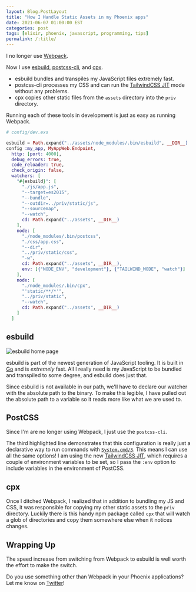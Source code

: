 ```yaml
---
layout: Blog.PostLayout
title: "How I Handle Static Assets in my Phoenix apps"
date: 2021-06-07 01:00:00 EST
categories: post
tags: [elixir, phoenix, javascript, programming, tips]
permalink: /:title/
---
```


I no longer use [Webpack](https://webpack.js.org/).

Now I use [esbuild](https://esbuild.github.io/), [postcss-cli](https://github.com/postcss/postcss-cli), and [cpx](https://github.com/mysticatea/cpx).

- esbuild bundles and transpiles my JavaScript files extremely fast.
- postcss-cli processes my CSS and can run the [TailwindCSS JIT](https://tailwindcss.com/docs/just-in-time-mode) mode without any problems.
- cpx copies other static files from the `assets` directory into the `priv` directory.

Running each of these tools in development is just as easy as running Webpack.

```elixir
# config/dev.exs

esbuild = Path.expand("../assets/node_modules/.bin/esbuild", __DIR__)
config :my_app, MyAppWeb.Endpoint,
  http: [port: 4000],
  debug_errors: true,
  code_reloader: true,
  check_origin: false,
  watchers: [
    "#{esbuild}": [
      "./js/app.js",
      "--target=es2015",
      "--bundle",
      "--outdir=../priv/static/js",
      "--sourcemap",
      "--watch",
      cd: Path.expand("../assets", __DIR__)
    ],
    node: [
      "./node_modules/.bin/postcss",
      "./css/app.css",
      "--dir",
      "../priv/static/css",
      "-w",
      cd: Path.expand("../assets", __DIR__),
      env: [{"NODE_ENV", "development"}, {"TAILWIND_MODE", "watch"}]
    ],
    node: [
      "./node_modules/.bin/cpx",
      "'static/**/*'",
      "../priv/static",
      "--watch",
      cd: Path.expand("../assets", __DIR__)
    ]
  ]
```


## esbuild

![esbuild home page](https://res.cloudinary.com/mhanberg/image/upload/v1622864248/Screen_Shot_2021-06-04_at_11.36.48_PM.png)

esbuild is part of the newest generation of JavaScript tooling. It is built in [Go](https://golang.org/) and is _extremely_ fast. All I really need is my JavaScript to be bundled and transpiled to some degree, and esbuild does just that.

Since esbuild is not available in our path, we'll have to declare our watcher with the absolute path to the binary. To make this legible, I have pulled out the absolute path to a variable so it reads more like what we are used to.

## PostCSS

Since I'm are no longer using Webpack, I just use the `postcss-cli`.

The third highlighted line demonstrates that this configuration is really just a declarative way to run commands with [`System.cmd/3`](https://hexdocs.pm/elixir/System.html#cmd/2). This means I can use all the same options! I am using the new [TailwindCSS JIT](https://tailwindcss.com/docs/just-in-time-mode), which requires a couple of environment variables to be set, so I pass the `:env` option to include variables in the environment of PostCSS.

## cpx

Once I ditched Webpack, I realized that in addition to bundling my JS and CSS, it was responsible for copying my other static assets to the `priv` directory. Luckily there is this handy npm package called `cpx` that will watch a glob of directories and copy them somewhere else when it notices changes.

## Wrapping Up

The speed increase from switching from Webpack to esbuild is well worth the effort to make the switch.

Do you use something other than Webpack in your Phoenix applications? Let me know on [Twitter](https://twitter.com/mitchhanberg)!
